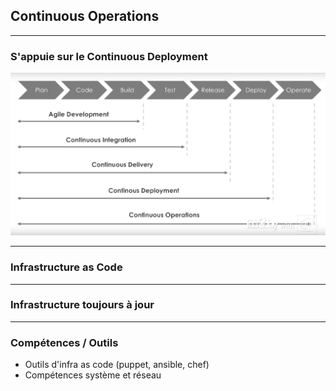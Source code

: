 ## Continuous Operations

----

### S'appuie sur le Continuous Deployment
<img src="images/wf-coperations.png" style="background:none; border:none; box-shadow:none;"/>

----

### Infrastructure as Code

----

### Infrastructure toujours à jour

----

### Compétences / Outils

* Outils d'infra as code (puppet, ansible, chef)
* Compétences système et réseau

